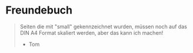 # Freundebuch #

> Seiten die mit "small" gekennzeichnet wurden, m&uuml;ssen noch auf das DIN A4 Format skaliert werden, aber das kann ich machen!
> - Tom

